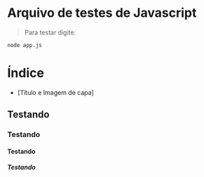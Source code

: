 # Arquivo de testes de Javascript
> Para testar digite:
```
node app.js
```
# Índice 

* [Título e Imagem de capa]

## Testando
### Testando
#### Testando
##### Testando
